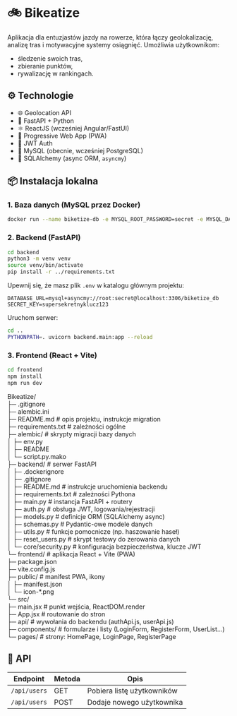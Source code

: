 # 🚲 Bikeatize

Aplikacja dla entuzjastów jazdy na rowerze, która łączy geolokalizację, analizę tras i motywacyjne systemy osiągnięć. Umożliwia użytkownikom:

- śledzenie swoich tras,
- zbieranie punktów,
- rywalizację w rankingach.

## ⚙️ Technologie

- 🌐 Geolocation API
- 🐍 FastAPI + Python
- ⚛️ ReactJS (wcześniej Angular/FastUI)
- 📱 Progressive Web App (PWA)
- 🔐 JWT Auth
- 🐬 MySQL (obecnie, wcześniej PostgreSQL)
- 🧵 SQLAlchemy (async ORM, `asyncmy`)

## 📦 Instalacja lokalna

### 1. Baza danych (MySQL przez Docker)
```bash
docker run --name biketize-db -e MYSQL_ROOT_PASSWORD=secret -e MYSQL_DATABASE=biketize_db -p 3306:3306 -d mysql:8
```

### 2. Backend (FastAPI)
```bash
cd backend
python3 -m venv venv
source venv/bin/activate
pip install -r ../requirements.txt
```

Upewnij się, że masz plik `.env` w katalogu głównym projektu:
```env
DATABASE_URL=mysql+asyncmy://root:secret@localhost:3306/biketize_db
SECRET_KEY=supersekretnyklucz123
```

Uruchom serwer:
```bash
cd ..
PYTHONPATH=. uvicorn backend.main:app --reload
```

### 3. Frontend (React + Vite)
```bash
cd frontend
npm install
npm run dev
```

Bikeatize/  
├─ .gitignore  
├─ alembic.ini  
├─ README.md           # opis projektu, instrukcje migration  
├─ requirements.txt    # zależności ogólne  
├─ alembic/            # skrypty migracji bazy danych  
│  ├─ env.py  
│  ├─ README  
│  └─ script.py.mako  
├─ backend/            # serwer FastAPI  
│  ├─ .dockerignore  
│  ├─ .gitignore  
│  ├─ README.md        # instrukcje uruchomienia backendu  
│  ├─ requirements.txt # zależności Pythona  
│  ├─ main.py          # instancja FastAPI + routery  
│  ├─ auth.py          # obsługa JWT, logowania/rejestracji  
│  ├─ models.py        # definicje ORM (SQLAlchemy async)  
│  ├─ schemas.py       # Pydantic-owe modele danych  
│  ├─ utils.py         # funkcje pomocnicze (np. haszowanie haseł)  
│  ├─ reset_users.py   # skrypt testowy do zerowania danych  
│  └─ core/security.py # konfiguracja bezpieczeństwa, klucze JWT  
└─ frontend/           # aplikacja React + Vite (PWA)  
   ├─ package.json  
   ├─ vite.config.js  
   ├─ public/         # manifest PWA, ikony  
   │  ├─ manifest.json  
   │  └─ icon-*.png  
   └─ src/  
      ├─ main.jsx      # punkt wejścia, ReactDOM.render  
      ├─ App.jsx       # routowanie do stron  
      ├─ api/          # wywołania do backendu (authApi.js, userApi.js)  
      ├─ components/   # formularze i listy (LoginForm, RegisterForm, UserList…)  
      └─ pages/        # strony: HomePage, LoginPage, RegisterPage  


## 🔁 API

| Endpoint       | Metoda | Opis                        |
|----------------|--------|-----------------------------|
| `/api/users`   | GET    | Pobiera listę użytkowników |
| `/api/users`   | POST   | Dodaje nowego użytkownika  |
